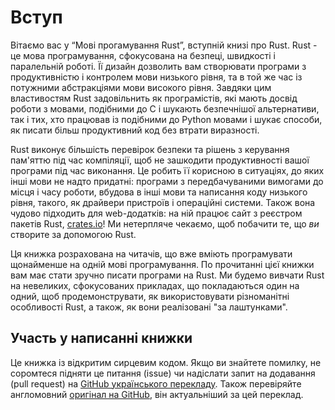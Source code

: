 # Вступ

Вітаємо вас у “Мові прогамування Rust”, вступній книзі про Rust.
Rust  - це мова програмування, сфокусована на безпеці, швидкості і паралельній 
роботі. Її дизайн дозволить вам створювати програми з продуктивністю і контролем 
мови низького рівня, та в той же час із потужними абстракціями мови високого 
рівня. Завдяки цим властивостям Rust задовільнить як програмістів, які мають 
досвід роботи з мовами, подібними до C і шукають безпечнішої альтернативи, так і 
тих, хто працював із подібними до Python мовами і шукає способи, як писати більш 
продуктивний код без втрати виразності.

Rust виконує більшість перевірок безпеки та рішень з керування пам'яттю під час 
компіляції, щоб не зашкодити продуктивності вашої програми під час виконання. Це 
робить її корисною в ситуаціях, до яких інші мови не надто придатні: програми з 
передбачуваними вимогами до місця і часу роботи, вбудова в інші мови та 
написання коду низького рівня, такого, як драйвери пристроїв і операційні 
системи. Також вона чудово підходить для web-додатків: на ній працює сайт з 
реєстром пакетів Rust, [crates.io]! Ми нетерпляче чекаємо, щоб побачити те, що 
*ви* створите за допомогою Rust.

[crates.io]: https://crates.io/

Ця книжка розрахована на читачів, що вже вміють програмувати щонайменше на одній 
мові програмування. По прочитанні цієї книжки вам має стати зручно писати 
програми на Rust. Ми будемо вивчати Rust на невеликих, сфокусованих прикладах, 
що покладаються один на одний, щоб продемонструвати, як використовувати 
різноманітні особливості Rust, а також, як вони реалізовані "за лаштунками".

## Участь у написанні книжки

Це книжка із відкритим сирцевим кодом. Якщо ви знайтете помилку, не соромтеся 
підняти це питання (issue) чи надіслати запит на додавання (pull request) на 
[GitHub українського перекладу][GitHub Ukrainian]. Також перевіряйте англомовний 
[оригінал на GitHub][on GitHub], він актуальніший за цей переклад.

[GitHub Ukrainian]: https://???
[on GitHub]: https://github.com/rust-lang/book

